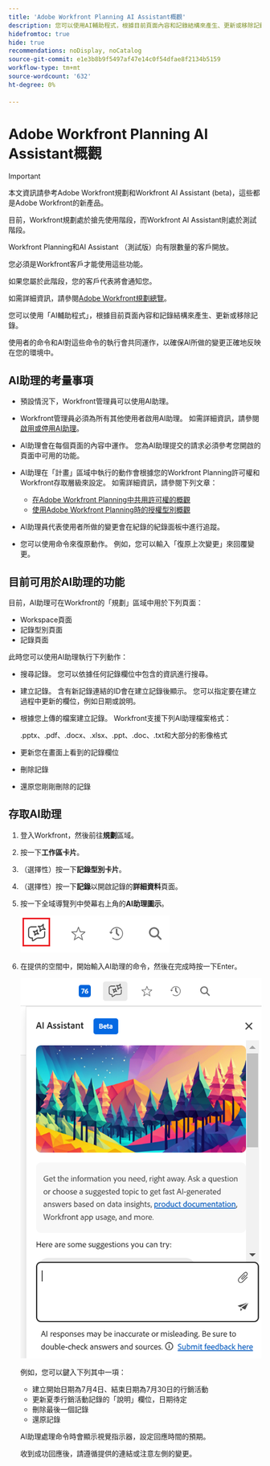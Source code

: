 ```yaml
---
title: 'Adobe Workfront Planning AI Assistant概觀'
description: 您可以使用AI輔助程式，根據目前頁面內容和記錄結構來產生、更新或移除記錄。 使用者的命令和AI對這些命令的執行會共同運作，以確保AI所做的變更正確地反映在您的環境中。
hidefromtoc: true
hide: true
recommendations: noDisplay, noCatalog
source-git-commit: e1e3b8b9f5497af47e14c0f54dfae8f2134b5159
workflow-type: tm+mt
source-wordcount: '632'
ht-degree: 0%

---
```



# Adobe Workfront Planning AI Assistant概觀

<!-- update TOC and miniTOC when making this live-->

>[!IMPORTANT]
>
>本文資訊請參考Adobe Workfront規劃和Workfront AI Assistant (beta)，這些都是Adobe Workfront的新產品。
>
>目前，Workfront規劃處於搶先使用階段，而Workfront AI Assistant則處於測試階段。
>
>Workfront Planning和AI Assistant （測試版）向有限數量的客戶開放。
>
>您必須是Workfront客戶才能使用這些功能。
>
>如果您屬於此階段，您的客戶代表將會通知您。
>
>如需詳細資訊，請參閱[Adobe Workfront規劃總覽](/help/quicksilver/planning/general/planning-overview.md)。

您可以使用「AI輔助程式」，根據目前頁面內容和記錄結構來產生、更新或移除記錄。

使用者的命令和AI對這些命令的執行會共同運作，以確保AI所做的變更正確地反映在您的環境中。

## AI助理的考量事項

* 預設情況下，Workfront管理員可以使用AI助理。

* Workfront管理員必須為所有其他使用者啟用AI助理。 如需詳細資訊，請參閱[啟用或停用AI助理](/help/quicksilver/workfront-basics/ai-assistant/enable-or-disable-assistant.md)。

* AI助理會在每個頁面的內容中運作。 您為AI助理提交的請求必須參考您開啟的頁面中可用的功能。

* AI助理在「計畫」區域中執行的動作會根據您的Workfront Planning許可權和Workfront存取層級來設定。 如需詳細資訊，請參閱下列文章：

   * [在Adobe Workfront Planning中共用許可權的概觀](/help/quicksilver/planning/access/sharing-permissions-overview.md)
   * [使用Adobe Workfront Planning時的授權型別概觀](/help/quicksilver/planning/access/license-type-overview.md)

* AI助理員代表使用者所做的變更會在紀錄的紀錄面板中進行追蹤。

* 您可以使用命令來復原動作。 例如，您可以輸入「復原上次變更」來回覆變更。

## 目前可用於AI助理的功能

目前，AI助理可在Workfront的「規劃」區域中用於下列頁面：

* Workspace頁面
* 記錄型別頁面
* 記錄頁面

此時您可以使用AI助理執行下列動作：

* 搜尋記錄。 您可以依據任何記錄欄位中包含的資訊進行搜尋。
* 建立記錄。 含有新記錄連結的ID會在建立記錄後顯示。 您可以指定要在建立過程中更新的欄位，例如日期或說明。
* 根據您上傳的檔案建立記錄。 Workfront支援下列AI助理檔案格式：

  .pptx、.pdf、.docx、.xlsx、.ppt、.doc、.txt和大部分的影像格式
* 更新您在畫面上看到的記錄欄位
* 刪除記錄
* 還原您剛剛刪除的記錄

## 存取AI助理

1. 登入Workfront，然後前往&#x200B;**規劃**&#x200B;區域。

1. 按一下&#x200B;**工作區卡片**。

1. （選擇性）按一下&#x200B;**記錄型別卡片**。

1. （選擇性）按一下&#x200B;**記錄**&#x200B;以開啟記錄的&#x200B;**詳細資料**&#x200B;頁面。

1. 按一下全域導覽列中熒幕右上角的&#x200B;**AI助理圖示**。

   ![](assets/ai-assistant-icon-highlighted.png)

1. 在提供的空間中，開始輸入AI助理的命令，然後在完成時按一下Enter。

   ![](assets/ai-assistant-panel-with-empty-command-box.png)

   例如，您可以鍵入下列其中一項：

   * 建立開始日期為7月4日、結束日期為7月30日的行銷活動
   * 更新夏季行銷活動記錄的「說明」欄位，日期待定
   * 刪除最後一個記錄
   * 還原記錄

   AI助理處理命令時會顯示視覺指示器，設定回應時間的預期。

   收到成功回應後，請遵循提供的連結或注意左側的變更。
